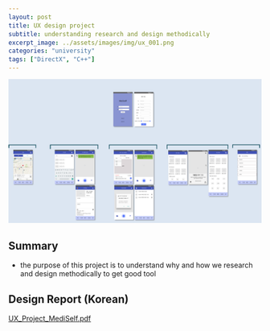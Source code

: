 ```yaml
---
layout: post
title: UX design project
subtitle: understanding research and design methodically
excerpt_image: ../assets/images/img/ux_001.png
categories: "university"
tags: ["DirectX", "C++"]
---
```


![mockup](/assets/images/img/ux_001.png)

## Summary
- the purpose of this project is to understand why and how we research and design methodically to get good tool

## Design Report (Korean)
[UX_Project_MediSelf.pdf](https://github.com/runabird36/runabird36.github.io/files/2373588/UX_Proj_4._MediSelf.pdf)
